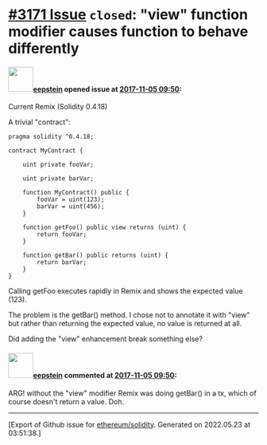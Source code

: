 # [\#3171 Issue](https://github.com/ethereum/solidity/issues/3171) `closed`: "view" function modifier causes function to behave differently

#### <img src="https://avatars.githubusercontent.com/u/3422531?v=4" width="50">[eepstein](https://github.com/eepstein) opened issue at [2017-11-05 09:50](https://github.com/ethereum/solidity/issues/3171):

Current Remix (Solidity 0.4.18)

A trivial "contract":

```
pragma solidity ^0.4.18;

contract MyContract {

    uint private fooVar;

    uint private barVar;

    function MyContract() public {
        fooVar = uint(123);
        barVar = uint(456);
    }

    function getFoo() public view returns (uint) {
        return fooVar;
    }

    function getBar() public returns (uint) {
        return barVar;
    }
}
```

Calling getFoo executes rapidly in Remix and shows the expected value (123).

The problem is the getBar() method.  I chose not to annotate it with "view" but rather than returning the expected value, no value is returned at all.

Did adding the "view" enhancement break something else?



#### <img src="https://avatars.githubusercontent.com/u/3422531?v=4" width="50">[eepstein](https://github.com/eepstein) commented at [2017-11-05 09:50](https://github.com/ethereum/solidity/issues/3171#issuecomment-341961552):

ARG!  without the "view" modifier Remix was doing getBar() in a tx, which of course doesn't return a value.  Doh.


-------------------------------------------------------------------------------



[Export of Github issue for [ethereum/solidity](https://github.com/ethereum/solidity). Generated on 2022.05.23 at 03:51:38.]

